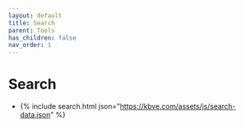 ```yaml
---
layout: default
title: Search
parent: Tools
has_children: false
nav_order: 1
---
```


# Search
- {% include search.html json="https://kbve.com/assets/js/search-data.json" %}
